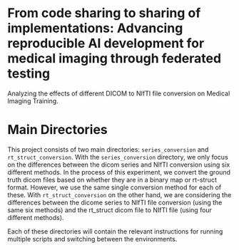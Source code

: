 # From code sharing to sharing of implementations: Advancing reproducible AI development for medical imaging through federated testing
Analyzing the effects of different DICOM to NIfTI file conversion on Medical Imaging Training. 

# Main Directories
This project consists of two main directories: `series_conversion` and `rt_struct_conversion`. With the `series_conversion` directory, we only focus on the differences between the dicom series and NIfTI conversion using six different methods. In the process of this experiment, we convert the ground truth dicom files based on whether they are in a binary map or rt-struct format. However, we use the same single conversion method for each of these. With `rt_struct_conversion` on the other hand, we are considering the differences between the dicome series to NIfTI file conversion (using the same six methods) and the rt_struct dicom file to NIfTI file (using four different methods).

Each of these directories will contain the relevant instructions for running multiple scripts and switching between the environments. 
